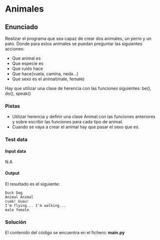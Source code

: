 # Animales
## Enunciado
Realizar el programa que sea capaz de crear dos animales, un perro y un pato.
Donde para estos animales se puedan preguntar las siguientes acciones:
* Que animal es
* Que especie es
* Que ruido hace
* Que hace(vuela, camina, neda...)
* Que sexo es el animal(male, female)

Hay que utilizar una clase de herencia con las funciones siguientes: be(), do(), speak()

### Pistas
* Utilizar herencia y definir una clase Animal con las funciones anteriores y sobre escribir las funciones 
para cada tipo de animal. 
* Cuando se vaya a crear el animal hay que pasar el sexo que es.

### Test data
#### Input data
N.A

#### Output
El resultado es el siguiente:
```
Duck Dog
Animal Animal
cuak! Guau!
I'm flying... I'm walking...
male female
```

### Solución
El contenido del código se encuentra en el fichero: **main.py**
